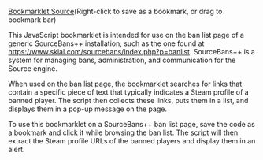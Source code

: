[Bookmarklet Source](index.js)(Right-click to save as a bookmark, or drag to bookmark bar)

This JavaScript bookmarklet is intended for use on the ban list page of a generic SourceBans++ installation, such as the one found at https://www.skial.com/sourcebans/index.php?p=banlist. SourceBans++ is a system for managing bans, administration, and communication for the Source engine.

When used on the ban list page, the bookmarklet searches for links that contain a specific piece of text that typically indicates a Steam profile of a banned player. The script then collects these links, puts them in a list, and displays them in a pop-up message on the page.

To use this bookmarklet on a SourceBans++ ban list page, save the code as a bookmark and click it while browsing the ban list. The script will then extract the Steam profile URLs of the banned players and display them in an alert.
